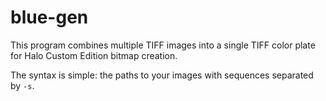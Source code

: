 # blue-gen
This program combines multiple TIFF images into a single TIFF color plate for Halo Custom Edition bitmap creation.

The syntax is simple: the paths to your images with sequences separated by `-s`.
